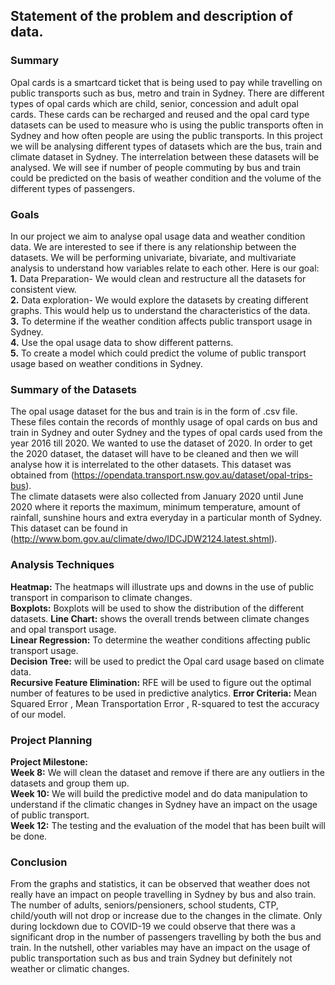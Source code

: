 
## Statement of the problem and description of data. 

### Summary
Opal cards is a smartcard ticket that is being used to pay while travelling on public transports such as bus, metro and train in Sydney. There are different types of opal cards which are child, senior, concession and adult opal cards. These cards can be recharged and reused and the opal card type datasets can be used to measure who is using the public transports often in Sydney and how often people are using the public transports. In this project we will be analysing different types of datasets which are the bus, train and climate dataset in Sydney. The interrelation between these datasets will be analysed. We will see if number of people commuting by bus and train could be predicted on the basis of weather condition and the volume of the different types of passengers. 

### Goals
In our project we aim to analyse opal usage data and weather condition data. We are interested to see if there is any relationship between the datasets. We will be performing univariate, bivariate, and multivariate analysis to understand how variables relate to each other. Here is our goal:
**1.** Data Preparation- We would clean and restructure all the datasets for consistent view.<br/>
**2.** Data exploration- We would explore the datasets by creating different graphs. This would help us to understand the characteristics of the data.<br/>
**3.** To determine if the weather condition affects public transport usage in Sydney.<br/>
**4.** Use the opal usage data to show different patterns.<br/>
**5.** To create a model which could predict the volume of public transport usage based on weather conditions in Sydney.<br/>

### Summary of the Datasets
The opal usage dataset for the bus and train is in the form of .csv file. These files contain the records of monthly usage of opal cards on bus and train in Sydney and outer Sydney and the types of opal cards used from the year 2016 till 2020. We wanted to use the dataset of 2020. In order to get the 2020 dataset, the dataset will have to be cleaned and then we will analyse how it is interrelated to the other datasets. This dataset was obtained from (https://opendata.transport.nsw.gov.au/dataset/opal-trips-bus).<br/>
The climate datasets were also collected from January 2020 until June 2020 where it reports the maximum, minimum temperature, amount of rainfall, sunshine hours and extra everyday in a particular month of Sydney. This dataset can be found in (http://www.bom.gov.au/climate/dwo/IDCJDW2124.latest.shtml).

### Analysis Techniques
**Heatmap:** The heatmaps will illustrate ups and downs in the use of public transport in comparison to climate changes.<br/>
**Boxplots:** Boxplots will be used to show the distribution of the different datasets.
**Line Chart:** shows the overall trends between climate changes and opal transport usage.<br/>
**Linear Regression:** To determine the weather conditions affecting public transport usage.<br/>
**Decision Tree:** will be used to predict the Opal card usage based on climate data.<br/>
**Recursive Feature Elimination:** RFE will be used to figure out the optimal number of features to be used in predictive analytics.
**Error Criteria:**  Mean Squared Error , Mean Transportation Error , R-squared to test the accuracy of our model.<br/>

### Project Planning
**Project Milestone:**<br/>
**Week 8:** We will clean the dataset and remove if there are any outliers in the datasets and group them up.<br/>
**Week 10:** We will build the predictive model and do data manipulation to understand if the climatic changes in Sydney have an impact on the usage of public transport.<br/>
**Week 12:** The testing and the evaluation of the model that has been built will be done. <br/>

### Conclusion

From the graphs and statistics, it can be observed that weather does not really have an impact on people travelling in Sydney by bus and also train. The number of adults, seniors/pensioners, school students, CTP, child/youth will not drop or increase due to the changes in the climate. Only during lockdown due to COVID-19 we could observe that there was a significant drop in the number of passengers travelling by both the bus and train. In the nutshell, other variables may have an impact on the usage of public transportation such as bus and train Sydney but definitely not weather or climatic changes.










